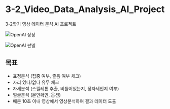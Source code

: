 # 3-2_Video_Data_Analysis_AI_Project
3-2학기 영상 데이터 분석 AI 프로젝트

![OpenAI 상장](https://user-images.githubusercontent.com/42348176/150910812-2967edaa-664b-47ec-a87c-5b4fb24180a2.png)


![OpenAI 판넬](https://user-images.githubusercontent.com/42348176/149257192-0a271696-2a85-49c8-9039-bfbec40636e0.jpg)

## 목표
- 표정분석 (집중 여부, 졸음 여부 체크)
- 자리 있다/없다 유무 체크
- 자세분석 (스켈레톤 추출, 비틀어있는지, 정자세인지 여부)
- 얼굴분석 (본인확인, 옵션)
- 매분 10초 이내 영상에서 영상분석하여 결과 데이터 도출
